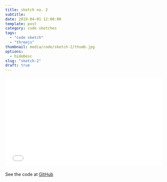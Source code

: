 ```yaml
---
title: sketch no. 2
subtitle:
date: 2019-04-01 12:00:00
template: post
category: code sketches
tags:
  - "code sketch"
  - "threejs"
thumbnail: media/code/sketch-2/thumb.jpg
options:
  - hideDesc
slug: "sketch-2"
draft: true
---
```


<style type="text/css">
.resp-container {
  position: relative;
  overflow: hidden;
  padding-top: 56.25%;
  margin-bottom: 20px;
}
.resp-iframe {
    position: absolute;
    top: 0;
    left: 0;
    width: 100%;
    height: 100%;
    border: 0;
}
</style>

<div class="resp-container">
  <iframe id="sketch-2"
      class="resp-iframe"
      title="sketch-2"
      src="/three-2/index.html"
      scrolling="no">
  </iframe>
</div>

See the code at [GitHub](https://github.com/rjsalvadorr/portfolio-v4a/blob/master/static/three-2/js/index.js)
